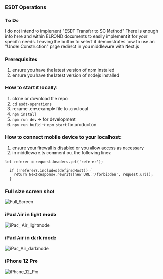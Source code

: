 ### ESDT Operations

### To Do
I do not intend to implement "ESDT Transfer to SC Method"
There is enough info here and within ELROND documents to
easily implement it for your specific needs.  Leaving the
button to select it demonstrates how to use an "Under
Construction" page redirect in you middleware with Next.js

### Prerequisites
1. ensure you have the latest version of npm installed
2. ensure you have the latest version of nodejs installed

### How to start it locally:
1. clone or download the repo
2. `cd esdt-operations`
3. rename .env.example file to .env.local
4. `npm install`
6. `npm run dev` -> for development
7. `npm run build` -> `npm start` for production

### How to connect mobile device to your localhost:
1. ensure your firewall is disabled or you allow access as necessary
2. in middleware.ts comment out the following lines:

```
let referer = request.headers.get('referer');

  if (!referer?.includes(definedHost)) {
    return NextResponse.rewrite(new URL('/forbidden', request.url));
  }
```

### Full size screen shot
![Full_Screen](https://user-images.githubusercontent.com/26983109/179978532-2aa50f74-91db-47f2-8ae8-6abe8eb00dc7.png)

### iPad Air in light mode
![iPad_ Air_lightmode](https://user-images.githubusercontent.com/26983109/179979011-7df6e7ae-77f3-4011-a35e-78e32ca8c16b.png)

### iPad Air in dark mode
![iPad_Air_darkmode](https://user-images.githubusercontent.com/26983109/179979176-3e49b4f9-9e85-4acc-8956-e53c1d5a11c5.png)

### iPhone 12 Pro
![iPhone_12_Pro](https://user-images.githubusercontent.com/26983109/179979340-597c8a1c-a84b-4daf-aab5-0cb0baad8503.png)


